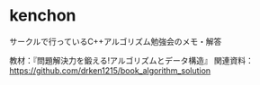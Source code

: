 # kenchon
サークルで行っているC++アルゴリズム勉強会のメモ・解答

教材：『問題解決力を鍛える!アルゴリズムとデータ構造』
関連資料：https://github.com/drken1215/book_algorithm_solution
